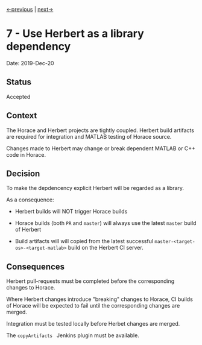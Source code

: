 [<-previous](0006-use-jenkins-for-ci.md) | [next->](0008-use-pipeline-builds.md)

# 7 - Use Herbert as a library dependency

Date: 2019-Dec-20

## Status

Accepted

## Context

The Horace and Herbert projects are tightly coupled. Herbert build artifacts are required for integration and MATLAB testing of Horace source.

Changes made to Herbert may change or break dependent MATLAB or C++ code in Horace.

## Decision

To make the depdencency explicit Herbert will be regarded as a library.

As a consequence:

- Herbert builds will NOT trigger Horace builds

- Horace builds (both `PR` and `master`) will always use the latest `master` build of Herbert
- Build artifacts will will copied from the latest successful `master-<target-os>-<target-matlab>` build on the Herbert CI server.

## Consequences

Herbert pull-requests must be completed before the corresponding changes to Horace.

Where Herbert changes introduce "breaking" changes to Horace, CI builds of Horace will be expected to fail until the corresponding changes are merged.

Integration must be tested locally before Herbet changes are merged.

The `copyArtifacts ` Jenkins plugin must be available.
